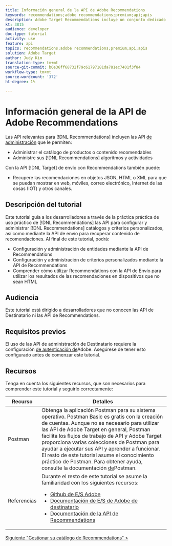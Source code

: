 ```yaml
---
title: Información general de la API de Adobe Recommendations
keywords: recommendations;adobe recommendations;premium;api;apis
description: Adobe Target Recommendations incluye un conjunto dedicado de API que le permiten administrar su catálogo de productos y/o contenido recomendables; administrar los algoritmos y campañas de las recomendaciones; y envíe recomendaciones en objetos JSON, HTML o XML para que se muestren en web, móviles, de correo electrónico, IOT y otros canales.
kt: 3815
audience: developer
doc-type: tutorial
activity: use
feature: api
topics: recommendations;adobe recommendations;premium;api;apis
solution: Adobe Target
author: Judy Kim
translation-type: tm+mt
source-git-commit: b0e36ff68732f79c61797181da781ec7401f3f84
workflow-type: tm+mt
source-wordcount: '372'
ht-degree: 1%

---
```



# Información general de la API de Adobe Recommendations

Las API relevantes para [!DNL Recommendations] incluyen las API [de administración](https://docs.adobe.com/content/help/en/target/using/apis/api-overview.html) que le permiten:

* Administrar el catálogo de productos o contenido recomendables
* Administre sus [!DNL Recommendations] algoritmos y actividades

Con la API [!DNL Target] de [](https://docs.adobe.com/content/help/en/target/using/apis/api-overview.html) envío con Recommendations también puede:

* Recupere las recomendaciones en objetos JSON, HTML o XML para que se puedan mostrar en web, móviles, correo electrónico, Internet de las cosas (IOT) y otros canales.

## Descripción del tutorial

Este tutorial guía a los desarrolladores a través de la práctica práctica de uso práctico de [!DNL Recommendations] las API para configurar y administrar [!DNL Recommendations] catálogos y criterios personalizados, así como mediante la API de envío para recuperar contenido de recomendaciones. Al final de este tutorial, podrá:

* Configuración y administración de entidades mediante la API de Recommendations
* Configuración y administración de criterios personalizados mediante la API de Recommendations
* Comprender cómo utilizar Recommendations con la API de Envío para utilizar los resultados de las recomendaciones en dispositivos que no sean HTML

## Audiencia

Este tutorial está dirigido a desarrolladores que no conocen las API de Destinatario ni las API de Recommendations.

## Requisitos previos

El uso de las API de administración de Destinatario requiere la configuración [de autenticación de](../apis/configure-io-target-integration.md)Adobe. Asegúrese de tener esto configurado antes de comenzar este tutorial.

## Recursos

Tenga en cuenta los siguientes recursos, que son necesarios para comprender este tutorial y seguirlo correctamente:

| Recurso | Detalles |
| --- | --- |
| Postman | Obtenga la aplicación [](https://www.postman.com/downloads/) Postman para su sistema operativo. Postman Basic es gratis con la creación de cuentas. Aunque no es necesario para utilizar las API de Adobe Target en general, Postman facilita los flujos de trabajo de API y Adobe Target proporciona varias colecciones de Postman para ayudar a ejecutar sus API y aprender a funcionar. El resto de este tutorial asume el conocimiento práctico de Postman. Para obtener ayuda, consulte la documentación [de](https://learning.getpostman.com/)Postman. |
| Referencias | Durante el resto de este tutorial se asume la familiaridad con los siguientes recursos:<UL><li>[Github de E/S Adobe](https://github.com/adobeio)</li><li>[Documentación de E/S de Adobe de destinatario](https://developers.adobetarget.com/api/#introduction)</li><li>[Documentación de la API de Recommendations](https://developers.adobetarget.com/api/recommendations/)</li></ul> |

[Siguiente &quot;Gestionar su catálogo de Recommendations&quot; >](manage-catalog.md)
